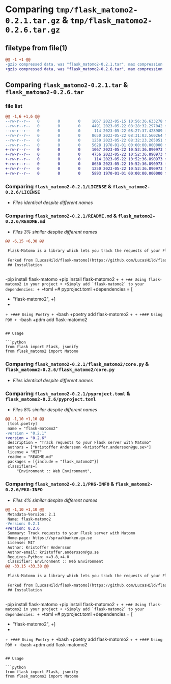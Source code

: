 # Comparing `tmp/flask_matomo2-0.2.1.tar.gz` & `tmp/flask_matomo2-0.2.6.tar.gz`

## filetype from file(1)

```diff
@@ -1 +1 @@
-gzip compressed data, was "flask_matomo2-0.2.1.tar", max compression
+gzip compressed data, was "flask_matomo2-0.2.6.tar", max compression
```

## Comparing `flask_matomo2-0.2.1.tar` & `flask_matomo2-0.2.6.tar`

### file list

```diff
@@ -1,6 +1,6 @@
--rw-r--r--   0        0        0     1067 2023-05-15 10:56:36.633278 flask_matomo2-0.2.1/LICENSE
--rw-r--r--   0        0        0     4491 2023-05-22 08:28:32.297042 flask_matomo2-0.2.1/README.md
--rw-r--r--   0        0        0      114 2023-05-22 08:27:37.428989 flask_matomo2-0.2.1/flask_matomo2/__init__.py
--rw-r--r--   0        0        0     8650 2023-05-22 08:31:03.560264 flask_matomo2-0.2.1/flask_matomo2/core.py
--rw-r--r--   0        0        0     1250 2023-05-22 08:32:23.265051 flask_matomo2-0.2.1/pyproject.toml
--rw-r--r--   0        0        0     5628 1970-01-01 00:00:00.000000 flask_matomo2-0.2.1/PKG-INFO
+-rw-r--r--   0        0        0     1067 2023-05-22 10:52:36.890973 flask_matomo2-0.2.6/LICENSE
+-rw-r--r--   0        0        0     4756 2023-05-22 10:52:36.890973 flask_matomo2-0.2.6/README.md
+-rw-r--r--   0        0        0      114 2023-05-22 10:52:36.890973 flask_matomo2-0.2.6/flask_matomo2/__init__.py
+-rw-r--r--   0        0        0     8650 2023-05-22 10:52:36.890973 flask_matomo2-0.2.6/flask_matomo2/core.py
+-rw-r--r--   0        0        0     1250 2023-05-22 10:52:36.890973 flask_matomo2-0.2.6/pyproject.toml
+-rw-r--r--   0        0        0     5893 1970-01-01 00:00:00.000000 flask_matomo2-0.2.6/PKG-INFO
```

### Comparing `flask_matomo2-0.2.1/LICENSE` & `flask_matomo2-0.2.6/LICENSE`

 * *Files identical despite different names*

### Comparing `flask_matomo2-0.2.1/README.md` & `flask_matomo2-0.2.6/README.md`

 * *Files 3% similar despite different names*

```diff
@@ -6,15 +6,38 @@
 
 Flask-Matomo is a library which lets you track the requests of your Flask website using Matomo (Piwik).
 
 Forked from [LucasHild/flask-matomo](https://github.com/LucasHild/flask-matomo).
 ## Installation
 
 ```
-pip install flask-matomo
+pip install flask-matomo2
+```
+
+## Using flask-matomo2 in your project
+
+Simply add `flask-matomo2` to your dependencies:
+
+```toml
+# pyproject.toml
+dependencies = [
+  "flask-matomo2",
+]
+
+```
+### Using Poetry
+
+```bash
+poetry add flask-matomo2
+```
+
+### Using PDM
+
+```bash
+pdm add flask-matomo2
 ```
 
 ## Usage
 
 ```python
 from flask import Flask, jsonify
 from flask_matomo2 import Matomo
```

### Comparing `flask_matomo2-0.2.1/flask_matomo2/core.py` & `flask_matomo2-0.2.6/flask_matomo2/core.py`

 * *Files identical despite different names*

### Comparing `flask_matomo2-0.2.1/pyproject.toml` & `flask_matomo2-0.2.6/pyproject.toml`

 * *Files 8% similar despite different names*

```diff
@@ -1,10 +1,10 @@
 [tool.poetry]
 name = "flask-matomo2"
-version = "0.2.1"
+version = "0.2.6"
 description = "Track requests to your Flask server with Matomo"
 authors = ["Kristoffer Andersson <kristoffer.andersson@gu.se>"]
 license = "MIT"
 readme = "README.md"
 packages = [{include = "flask_matomo2"}]
 classifiers=[
     "Environment :: Web Environment",
```

### Comparing `flask_matomo2-0.2.1/PKG-INFO` & `flask_matomo2-0.2.6/PKG-INFO`

 * *Files 4% similar despite different names*

```diff
@@ -1,10 +1,10 @@
 Metadata-Version: 2.1
 Name: flask-matomo2
-Version: 0.2.1
+Version: 0.2.6
 Summary: Track requests to your Flask server with Matomo
 Home-page: https://spraakbanken.gu.se
 License: MIT
 Author: Kristoffer Andersson
 Author-email: kristoffer.andersson@gu.se
 Requires-Python: >=3.8,<4.0
 Classifier: Environment :: Web Environment
@@ -33,15 +33,38 @@
 
 Flask-Matomo is a library which lets you track the requests of your Flask website using Matomo (Piwik).
 
 Forked from [LucasHild/flask-matomo](https://github.com/LucasHild/flask-matomo).
 ## Installation
 
 ```
-pip install flask-matomo
+pip install flask-matomo2
+```
+
+## Using flask-matomo2 in your project
+
+Simply add `flask-matomo2` to your dependencies:
+
+```toml
+# pyproject.toml
+dependencies = [
+  "flask-matomo2",
+]
+
+```
+### Using Poetry
+
+```bash
+poetry add flask-matomo2
+```
+
+### Using PDM
+
+```bash
+pdm add flask-matomo2
 ```
 
 ## Usage
 
 ```python
 from flask import Flask, jsonify
 from flask_matomo2 import Matomo
```

